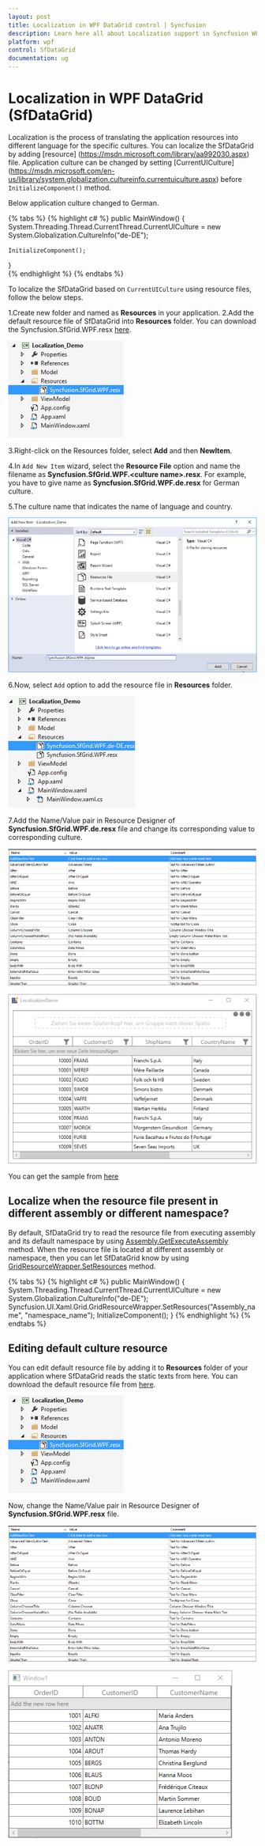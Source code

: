 ```yaml
---
layout: post
title: Localization in WPF DataGrid control | Syncfusion
description: Learn here all about Localization support in Syncfusion WPF DataGrid (SfDataGrid) control, its elements and more details.
platform: wpf
control: SfDataGrid
documentation: ug
---
```



# Localization in WPF DataGrid (SfDataGrid)

Localization is the process of translating the application resources into different language for the specific cultures. You can localize the SfDataGrid by adding [resource] (https://msdn.microsoft.com/library/aa992030.aspx) file. Application culture can be changed by setting [CurrentUICulture] (https://msdn.microsoft.com/en-us/library/system.globalization.cultureinfo.currentuiculture.aspx) before `InitializeComponent()` method. 

Below application culture changed to German.

{% tabs %}
{% highlight c# %}
public MainWindow()
{
    System.Threading.Thread.CurrentThread.CurrentUICulture = new System.Globalization.CultureInfo("de-DE");

    InitializeComponent();
}    
{% endhighlight %}
{% endtabs %}


To localize the SfDataGrid based on `CurrentUICulture` using resource files, follow the below steps. 

1.Create new folder and named as **Resources** in your application. 
2.Add the default resource file of SfDataGrid into **Resources** folder. You can download the Syncfusion.SfGrid.WPF.resx [here](https://www.syncfusion.com/downloads/support/directtrac/general/ze/Syncfusion.SfGrid.WPF71700028.zip).

![Displaying Default Resource File of WPF DataGrid into Resources Folder](Localization_images/wpf-datagrid-default-resource-file.png)

3.Right-click on the Resources folder, select **Add** and then **NewItem**.

4.In `Add New Item` wizard, select the **Resource File** option and name the filename as **Syncfusion.SfGrid.WPF.&lt;culture name&gt;.resx**. For example, you have to give name as **Syncfusion.SfGrid.WPF.de.resx** for German culture.
 
5.The culture name that indicates the name of language and country. 

![Changing name of New Resource File for WPF DataGrid](Localization_images/wpf-datagrid-change-resource-file-name.png)

6.Now, select `Add` option to add the resource file in **Resources** folder.

![Displaying Resource File with German Language for WPF DataGrid](Localization_images/wpf-datagrid-with-german-resource-file.png)

7.Add the Name/Value pair in Resource Designer of **Syncfusion.SfGrid.WPF.de.resx** file and change its corresponding value to corresponding culture. 

![Displaying Added Resource File Name and Value pair in WPF DataGrid](Localization_images/wpf-datagrid-resource-file-name-and-value.png)

![Displaying Localized File in German for WPF DataGrid](Localization_images/wpf-datagrid-localized-file.png)

You can get the sample from [here](https://www.syncfusion.com/downloads/support/directtrac/general/ze/Localization1013710435.zip)

## Localize when the resource file present in different assembly or different namespace?

By default, SfDataGrid try to read the resource file from executing assembly and its default namespace by using [Assembly.GetExecuteAssembly](https://docs.microsoft.com/en-us/dotnet/api/system.reflection.assembly.getexecutingassembly) method. When the resource file is located at different assembly or namespace, then you can let SfDataGrid know by using [GridResourceWrapper.SetResources](https://help.syncfusion.com/cr/wpf/Syncfusion.UI.Xaml.Grid.GridResourceWrapper.html#Syncfusion_UI_Xaml_Grid_GridResourceWrapper_SetResources_System_Reflection_Assembly_) method.

{% tabs %}
{% highlight c# %}
public MainWindow()
{
    System.Threading.Thread.CurrentThread.CurrentUICulture = new System.Globalization.CultureInfo("de-DE");            
    Syncfusion.UI.Xaml.Grid.GridResourceWrapper.SetResources("Assembly_name", "namespace_name");
    InitializeComponent();
}
{% endhighlight %}
{% endtabs %}


## Editing default culture resource

You can edit default resource file by adding it to **Resources** folder of your application where SfDataGrid reads the static texts from here. You can download the default resource file from [here](https://www.syncfusion.com/downloads/support/directtrac/general/ze/Syncfusion.SfGrid.WPF71700028.zip).

![Displaying Default Culture Resource File Editing for WPF DataGrid](Localization_images/wpf-datagrid-edit-localized-file.png)

Now, change the Name/Value pair in Resource Designer of **Syncfusion.SfGrid.WPF.resx** file.

![Displaying Name and Value pair in Resource Designer for Default Culture in WPF DataGrid](Localization_images/wpf-datagrid-resource-file-name-and-value.png)


![WPF DataGrid displays Editing Default Culture Resource](Localization_images/wpf-datagrid-edit-default-resource.png)

